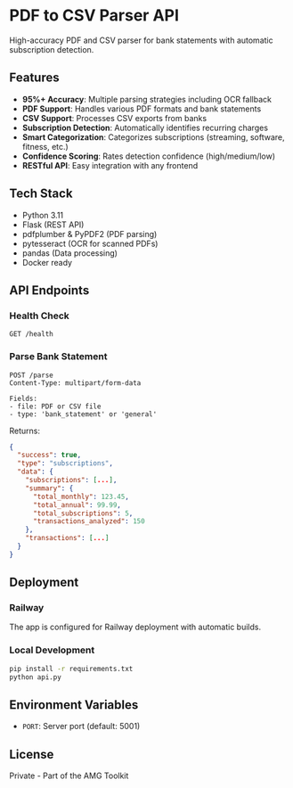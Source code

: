 # PDF to CSV Parser API

High-accuracy PDF and CSV parser for bank statements with automatic subscription detection.

## Features

- **95%+ Accuracy**: Multiple parsing strategies including OCR fallback
- **PDF Support**: Handles various PDF formats and bank statements
- **CSV Support**: Processes CSV exports from banks
- **Subscription Detection**: Automatically identifies recurring charges
- **Smart Categorization**: Categorizes subscriptions (streaming, software, fitness, etc.)
- **Confidence Scoring**: Rates detection confidence (high/medium/low)
- **RESTful API**: Easy integration with any frontend

## Tech Stack

- Python 3.11
- Flask (REST API)
- pdfplumber & PyPDF2 (PDF parsing)
- pytesseract (OCR for scanned PDFs)
- pandas (Data processing)
- Docker ready

## API Endpoints

### Health Check
```
GET /health
```

### Parse Bank Statement
```
POST /parse
Content-Type: multipart/form-data

Fields:
- file: PDF or CSV file
- type: 'bank_statement' or 'general'
```

Returns:
```json
{
  "success": true,
  "type": "subscriptions",
  "data": {
    "subscriptions": [...],
    "summary": {
      "total_monthly": 123.45,
      "total_annual": 99.99,
      "total_subscriptions": 5,
      "transactions_analyzed": 150
    },
    "transactions": [...]
  }
}
```

## Deployment

### Railway
The app is configured for Railway deployment with automatic builds.

### Local Development
```bash
pip install -r requirements.txt
python api.py
```

## Environment Variables

- `PORT`: Server port (default: 5001)

## License

Private - Part of the AMG Toolkit